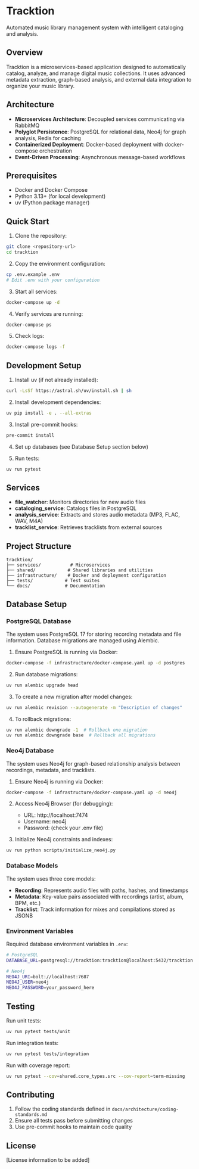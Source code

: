 # Tracktion

Automated music library management system with intelligent cataloging and analysis.

## Overview

Tracktion is a microservices-based application designed to automatically catalog, analyze, and manage digital music collections. It uses advanced metadata extraction, graph-based analysis, and external data integration to organize your music library.

## Architecture

- **Microservices Architecture**: Decoupled services communicating via RabbitMQ
- **Polyglot Persistence**: PostgreSQL for relational data, Neo4j for graph analysis, Redis for caching
- **Containerized Deployment**: Docker-based deployment with docker-compose orchestration
- **Event-Driven Processing**: Asynchronous message-based workflows

## Prerequisites

- Docker and Docker Compose
- Python 3.13+ (for local development)
- uv (Python package manager)

## Quick Start

1. Clone the repository:
```bash
git clone <repository-url>
cd tracktion
```

2. Copy the environment configuration:
```bash
cp .env.example .env
# Edit .env with your configuration
```

3. Start all services:
```bash
docker-compose up -d
```

4. Verify services are running:
```bash
docker-compose ps
```

5. Check logs:
```bash
docker-compose logs -f
```

## Development Setup

1. Install uv (if not already installed):
```bash
curl -LsSf https://astral.sh/uv/install.sh | sh
```

2. Install development dependencies:
```bash
uv pip install -e . --all-extras
```

3. Install pre-commit hooks:
```bash
pre-commit install
```

4. Set up databases (see Database Setup section below)

5. Run tests:
```bash
uv run pytest
```

## Services

- **file_watcher**: Monitors directories for new audio files
- **cataloging_service**: Catalogs files in PostgreSQL
- **analysis_service**: Extracts and stores audio metadata (MP3, FLAC, WAV, M4A)
- **tracklist_service**: Retrieves tracklists from external sources

## Project Structure

```
tracktion/
├── services/           # Microservices
├── shared/            # Shared libraries and utilities
├── infrastructure/    # Docker and deployment configuration
├── tests/            # Test suites
└── docs/             # Documentation
```

## Database Setup

### PostgreSQL Database

The system uses PostgreSQL 17 for storing recording metadata and file information. Database migrations are managed using Alembic.

1. Ensure PostgreSQL is running via Docker:
```bash
docker-compose -f infrastructure/docker-compose.yaml up -d postgres
```

2. Run database migrations:
```bash
uv run alembic upgrade head
```

3. To create a new migration after model changes:
```bash
uv run alembic revision --autogenerate -m "Description of changes"
```

4. To rollback migrations:
```bash
uv run alembic downgrade -1  # Rollback one migration
uv run alembic downgrade base  # Rollback all migrations
```

### Neo4j Database

The system uses Neo4j for graph-based relationship analysis between recordings, metadata, and tracklists.

1. Ensure Neo4j is running via Docker:
```bash
docker-compose -f infrastructure/docker-compose.yaml up -d neo4j
```

2. Access Neo4j Browser (for debugging):
   - URL: http://localhost:7474
   - Username: neo4j
   - Password: (check your .env file)

3. Initialize Neo4j constraints and indexes:
```bash
uv run python scripts/initialize_neo4j.py
```

### Database Models

The system uses three core models:

- **Recording**: Represents audio files with paths, hashes, and timestamps
- **Metadata**: Key-value pairs associated with recordings (artist, album, BPM, etc.)
- **Tracklist**: Track information for mixes and compilations stored as JSONB

### Environment Variables

Required database environment variables in `.env`:

```bash
# PostgreSQL
DATABASE_URL=postgresql://tracktion:tracktion@localhost:5432/tracktion

# Neo4j  
NEO4J_URI=bolt://localhost:7687
NEO4J_USER=neo4j
NEO4J_PASSWORD=your_password_here
```

## Testing

Run unit tests:
```bash
uv run pytest tests/unit
```

Run integration tests:
```bash
uv run pytest tests/integration
```

Run with coverage report:
```bash
uv run pytest --cov=shared.core_types.src --cov-report=term-missing
```

## Contributing

1. Follow the coding standards defined in `docs/architecture/coding-standards.md`
2. Ensure all tests pass before submitting changes
3. Use pre-commit hooks to maintain code quality

## License

[License information to be added]
